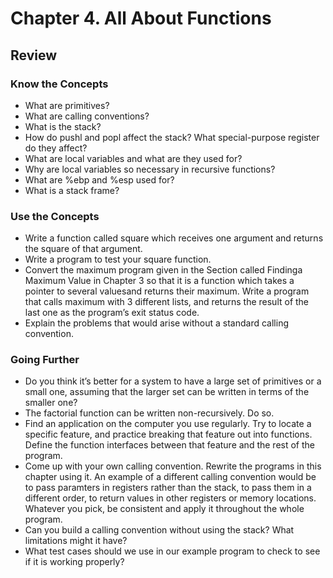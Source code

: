 # Chapter 4. All About Functions

## Review

### Know the Concepts
- What are primitives?
- What are calling conventions?
- What is the stack?
- How do pushl and popl affect the stack? What special-purpose register do they affect?
- What are local variables and what are they used for?
- Why are local variables so necessary in recursive functions?
- What are %ebp and %esp used for?
- What is a stack frame?

### Use the Concepts
- Write a function called square which receives one argument and returns the square of that argument. 
- Write a program to test your square function.  
- Convert the maximum program given in the Section called Findinga Maximum Value in Chapter 3 so that it is a function which takes a pointer  to several valuesand returns their maximum. Write a program that calls maximum with 3 different lists, and returns the result of the last one as the program’s exit status code.
- Explain the problems that would arise without a standard calling convention.

### Going Further
- Do you think it’s better for a system to have a large set of primitives or a small one, assuming that the larger set can be written in terms of the smaller one?
- The factorial function can be written non-recursively. Do so.
- Find an application on the computer you use regularly. Try to locate a specific feature, and practice breaking that feature out into functions. Define the function interfaces between that feature and the rest of the program.
- Come up with your own calling convention. Rewrite the programs in this chapter using it. An example of a different calling convention would be to pass paramters in registers rather than the stack, to pass them in a different order, to return values in other registers or memory locations. Whatever you pick, be consistent and apply it throughout the whole program.
- Can you build a calling convention without using the stack? What limitations might it have?
- What test cases should we use in our example program to check to see if it is working properly?